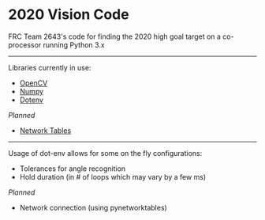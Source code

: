 # 2020 Vision Code

FRC Team 2643's code for finding the 2020 high goal target on a co-processor running Python 3.x

---

Libraries currently in use:
 - [OpenCV](https://pypi.org/project/opencv-python/)
 - [Numpy](https://pypi.org/project/numpy/)
 - [Dotenv](https://pypi.org/project/python-dotenv/)

*Planned*

 - [Network Tables](https://pypi.org/project/pynetworktables/)

---

Usage of dot-env allows for some on the fly configurations:

- Tolerances for angle recognition
- Hold duration (in # of loops which may vary by a few ms)

*Planned*

- Network connection (using pynetworktables)





